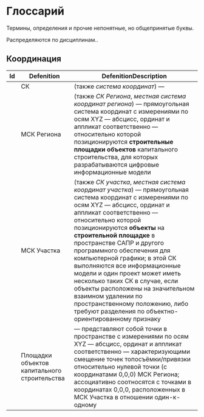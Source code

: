 # Глоссарий

Термины, определения и прочие непонятные, но общепринятые буквы.

Распределяются по дисциплинам..

## Координация

| Id | Defenition                                   | DefenitionDescription                                                                                                                                                                                                                                                                                                                                                                                                                                                                                                                                                                               |
| -- | -------------------------------------------- | --------------------------------------------------------------------------------------------------------------------------------------------------------------------------------------------------------------------------------------------------------------------------------------------------------------------------------------------------------------------------------------------------------------------------------------------------------------------------------------------------------------------------------------------------------------------------------------------------- |
|    | СК                                           | (также _система координат_) —                                                                                                                                                                                                                                                                                                                                                                                                                                                                                                                                                                       |
|    | МСК Региона                                  | (также _СК Региона_, _местная система координат региона_) — прямоугольная система координат с измерениями по осям XYZ — абсцисс, ординат и аппликат соответственно — относительно которой позиционируются **строительные площадки объектов** капитального строительства, для которых разрабатываются цифровые информационные модели                                                                                                                                                                                                                                                                 |
|    | МСК Участка                                  | (также _СК участка_, _местная система координат участка_) — прямоугольная система координат с измерениями по осям XYZ — абсцисс, ординат и аппликат соответственно — относительно которой позиционируются **объекты** на **строительной площадке** в пространстве САПР и другого программного обеспечения для компьютерной графики; в этой СК выполняются все информационные модели и один проект может иметь несколько таких СК в случае, если объекты расположены на значительном взаимном удалении по пространственному положению, либо требуют разделения по объектно-ориентированному признаку |
|    | Площадки объектов капитального строительства | — представляют собой точки в пространстве с измерениями по осям XYZ — абсцисс, ординат и аппликат соответственно — характеризующими смещение точек топосъёмки/привязки относительно нулевой точки (с координатами 0,0,0) МСК Региона; ассоциативно соотносятся с точками в координатах 0,0,0, расположенных в МСК Участка в отношении один-к-одному                                                                                                                                                                                                                                                 |
